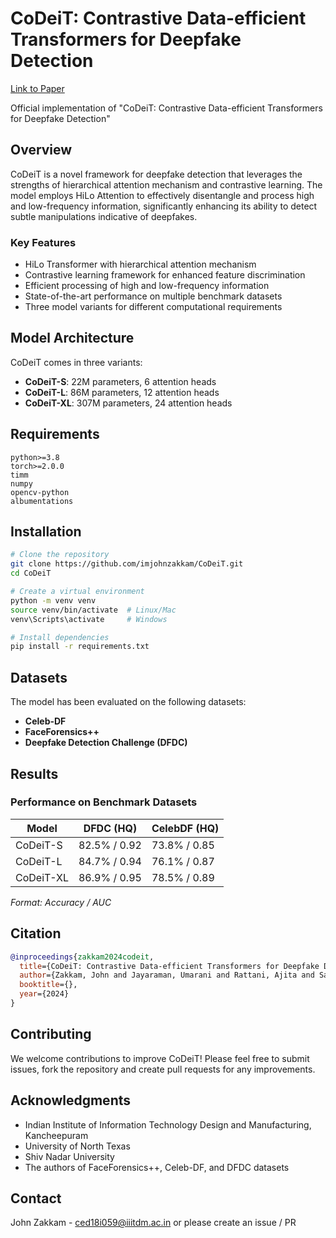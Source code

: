 # CoDeiT: Contrastive Data-efficient Transformers for Deepfake Detection

[Link to Paper](https://drive.google.com/file/d/1B8xb3C8t4y0FgPLDhflEPJqReOCwYFXb/view)

Official implementation of "CoDeiT: Contrastive Data-efficient Transformers for Deepfake Detection"

## Overview

CoDeiT is a novel framework for deepfake detection that leverages the strengths of hierarchical attention mechanism and contrastive learning. The model employs HiLo Attention to effectively disentangle and process high and low-frequency information, significantly enhancing its ability to detect subtle manipulations indicative of deepfakes.

### Key Features

- HiLo Transformer with hierarchical attention mechanism
- Contrastive learning framework for enhanced feature discrimination
- Efficient processing of high and low-frequency information
- State-of-the-art performance on multiple benchmark datasets
- Three model variants for different computational requirements

## Model Architecture

CoDeiT comes in three variants:

- **CoDeiT-S**: 22M parameters, 6 attention heads
- **CoDeiT-L**: 86M parameters, 12 attention heads
- **CoDeiT-XL**: 307M parameters, 24 attention heads

## Requirements

```
python>=3.8
torch>=2.0.0
timm
numpy
opencv-python
albumentations
```

## Installation

```bash
# Clone the repository
git clone https://github.com/imjohnzakkam/CoDeiT.git
cd CoDeiT

# Create a virtual environment
python -m venv venv
source venv/bin/activate  # Linux/Mac
venv\Scripts\activate     # Windows

# Install dependencies
pip install -r requirements.txt
```

## Datasets

The model has been evaluated on the following datasets:

- **Celeb-DF**
- **FaceForensics++**
- **Deepfake Detection Challenge (DFDC)**

## Results

### Performance on Benchmark Datasets

| Model      | DFDC (HQ)      | CelebDF (HQ)   |
|------------|----------------|----------------|
| CoDeiT-S   | 82.5% / 0.92   | 73.8% / 0.85   |
| CoDeiT-L   | 84.7% / 0.94   | 76.1% / 0.87   |
| CoDeiT-XL  | 86.9% / 0.95   | 78.5% / 0.89   |

*Format: Accuracy / AUC*

## Citation

```bibtex
@inproceedings{zakkam2024codeit,
  title={CoDeiT: Contrastive Data-efficient Transformers for Deepfake Detection},
  author={Zakkam, John and Jayaraman, Umarani and Rattani, Ajita and Sahayam, Subin},
  booktitle={},
  year={2024}
}
```

## Contributing

We welcome contributions to improve CoDeiT! Please feel free to submit issues, fork the repository and create pull requests for any improvements.

## Acknowledgments

- Indian Institute of Information Technology Design and Manufacturing, Kancheepuram
- University of North Texas
- Shiv Nadar University
- The authors of FaceForensics++, Celeb-DF, and DFDC datasets

## Contact

John Zakkam - ced18i059@iiitdm.ac.in
or please create an issue / PR
